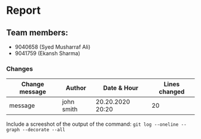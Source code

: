 # Report
## Team members:
* 9040658 (Syed Musharraf Ali)
* 9041759 (Ekansh Sharma)

### Changes
| Change message | Author | Date & Hour | Lines changed |
--- | --- | --- | ---
|message| john smith |20.20.2020 20:20| 20 |

Include a screeshot of the output of the command: `git log --oneline --graph --decorate --all
`           
